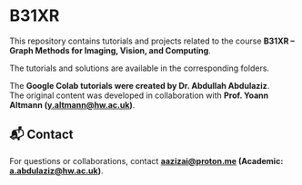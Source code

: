 # B31XR

This repository contains tutorials and projects related to the course **B31XR – Graph Methods for Imaging, Vision, and Computing**.

The tutorials and solutions are available in the corresponding folders.

The **Google Colab tutorials were created by Dr. Abdullah Abdulaziz**.  
The original content was developed in collaboration with **Prof. Yoann Altmann (y.altmann@hw.ac.uk)**.

## 📬 Contact

For questions or collaborations, contact **aazizai@proton.me (Academic: a.abdulaziz@hw.ac.uk)**.
